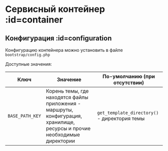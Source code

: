 # Сервисный контейнер :id=container

## Конфигурация :id=configuration

Конфигурацию контейнера можно установить в файле `bootstrap/config.php`

Доступные значения:

| Ключ | Значение | По-умолчанию (при отсутствии) |
|---|---|---|
| `BASE_PATH_KEY` | Корень темы, где находятся файлы приложения - маршруты, конфигурация, хранилище, ресурсы и прочие необходимые директории | `get_template_directory()` - директория темы |
